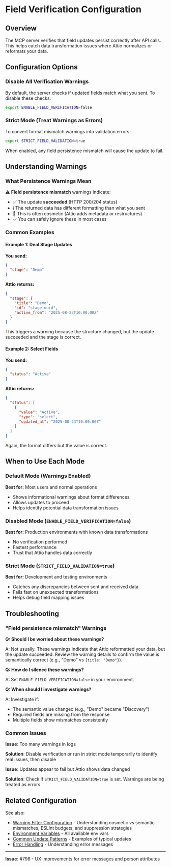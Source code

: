 # Field Verification Configuration

## Overview

The MCP server verifies that field updates persist correctly after API calls. This helps catch data transformation issues where Attio normalizes or reformats your data.

## Configuration Options

### Disable All Verification Warnings

By default, the server checks if updated fields match what you sent. To disable these checks:

```bash
export ENABLE_FIELD_VERIFICATION=false
```

### Strict Mode (Treat Warnings as Errors)

To convert format mismatch warnings into validation errors:

```bash
export STRICT_FIELD_VALIDATION=true
```

When enabled, any field persistence mismatch will cause the update to fail.

## Understanding Warnings

### What Persistence Warnings Mean

⚠️ **Field persistence mismatch** warnings indicate:

- ✅ The update **succeeded** (HTTP 200/204 status)
- ℹ️ The returned data has different formatting than what you sent
- 🔄 This is often cosmetic (Attio adds metadata or restructures)
- ✓ You can safely ignore these in most cases

### Common Examples

#### Example 1: Deal Stage Updates

**You send:**

```json
{
  "stage": "Demo"
}
```

**Attio returns:**

```json
{
  "stage": {
    "title": "Demo",
    "id": "stage-uuid",
    "active_from": "2025-08-23T10:00:00Z"
  }
}
```

This triggers a warning because the structure changed, but the update succeeded and the stage is correct.

#### Example 2: Select Fields

**You send:**

```json
{
  "status": "Active"
}
```

**Attio returns:**

```json
{
  "status": [
    {
      "value": "Active",
      "type": "select",
      "updated_at": "2025-08-23T10:00:00Z"
    }
  ]
}
```

Again, the format differs but the value is correct.

## When to Use Each Mode

### Default Mode (Warnings Enabled)

**Best for:** Most users and normal operations

- Shows informational warnings about format differences
- Allows updates to proceed
- Helps identify potential data transformation issues

### Disabled Mode (`ENABLE_FIELD_VERIFICATION=false`)

**Best for:** Production environments with known data transformations

- No verification performed
- Fastest performance
- Trust that Attio handles data correctly

### Strict Mode (`STRICT_FIELD_VALIDATION=true`)

**Best for:** Development and testing environments

- Catches any discrepancies between sent and received data
- Fails fast on unexpected transformations
- Helps debug field mapping issues

## Troubleshooting

### "Field persistence mismatch" Warnings

**Q: Should I be worried about these warnings?**

A: Not usually. These warnings indicate that Attio reformatted your data, but the update succeeded. Review the warning details to confirm the value is semantically correct (e.g., "Demo" vs `{title: "Demo"}`).

**Q: How do I silence these warnings?**

A: Set `ENABLE_FIELD_VERIFICATION=false` in your environment.

**Q: When should I investigate warnings?**

A: Investigate if:

- The semantic value changed (e.g., "Demo" became "Discovery")
- Required fields are missing from the response
- Multiple fields show mismatches consistently

### Common Issues

**Issue**: Too many warnings in logs

**Solution**: Disable verification or run in strict mode temporarily to identify real issues, then disable

**Issue**: Updates appear to fail but Attio shows data changed

**Solution**: Check if `STRICT_FIELD_VALIDATION=true` is set. Warnings are being treated as errors.

## Related Configuration

See also:

- [Warning Filter Configuration](./warning-filters.md) - Understanding cosmetic vs semantic mismatches, ESLint budgets, and suppression strategies
- [Environment Variables](../configuration.md#environment-variables) - All available env vars
- [Common Update Patterns](../examples/common-update-patterns.md) - Examples of typical updates
- [Error Handling](../error-handling.md) - Understanding error messages

---

**Issue**: #798 - UX improvements for error messages and person attributes
